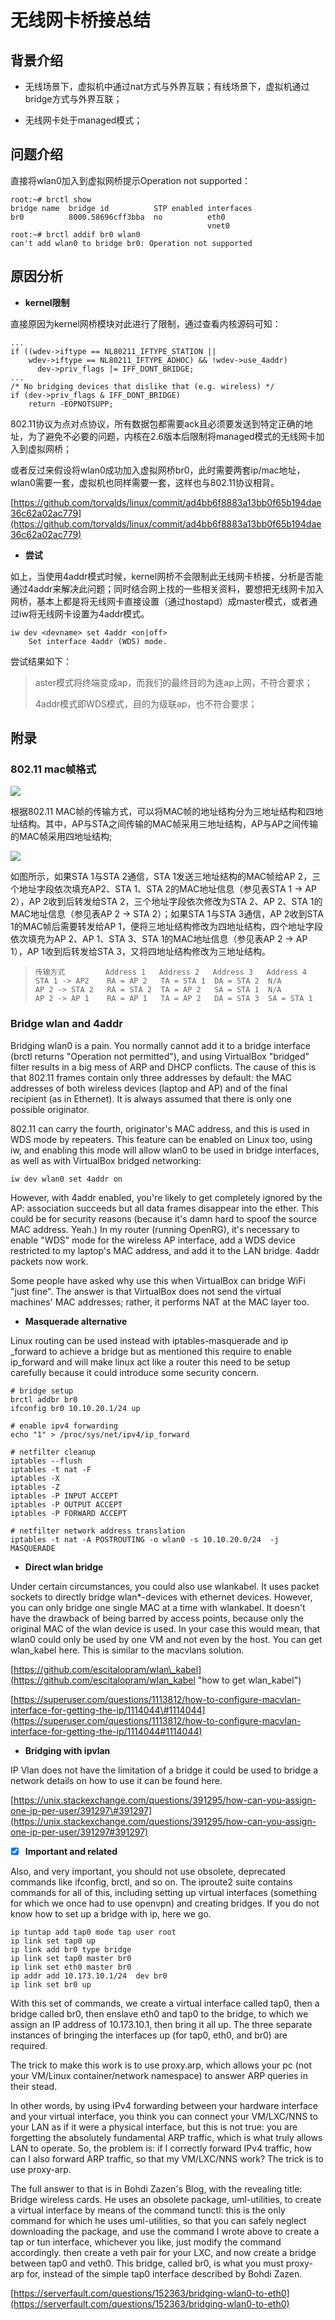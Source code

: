 # 无线网卡桥接总结

## 背景介绍

* 无线场景下，虚拟机中通过nat方式与外界互联；有线场景下，虚拟机通过bridge方式与外界互联；

* 无线网卡处于managed模式；

## 问题介绍

直接将wlan0加入到虚拟网桥提示Operation not supported：

```
root:~# brctl show
bridge name  bridge id          STP enabled interfaces
br0          8000.58696cff3bba  no          eth0
                                            vnet0
root:~# brctl addif br0 wlan0
can't add wlan0 to bridge br0: Operation not supported
```

## 原因分析

* **kernel限制**

直接原因为kernel网桥模块对此进行了限制，通过查看内核源码可知：

```
...
if ((wdev->iftype == NL80211_IFTYPE_STATION ||
    wdev->iftype == NL80211_IFTYPE_ADHOC) && !wdev->use_4addr)
      dev->priv_flags |= IFF_DONT_BRIDGE;
...
/* No bridging devices that dislike that (e.g. wireless) */
if (dev->priv_flags & IFF_DONT_BRIDGE)
    return -EOPNOTSUPP;
```

802.11协议为点对点协议，所有数据包都需要ack且必须要发送到特定正确的地址，为了避免不必要的问题，内核在2.6版本后限制将managed模式的无线网卡加入到虚拟网桥；

或者反过来假设将wlan0成功加入虚拟网桥br0，此时需要两套ip/mac地址，wlan0需要一套，虚拟机也同样需要一套，这样也与802.11协议相背。

[https://github.com/torvalds/linux/commit/ad4bb6f8883a13bb0f65b194dae36c62a02ac779](https://github.com/torvalds/linux/commit/ad4bb6f8883a13bb0f65b194dae36c62a02ac779)

* **尝试**

如上，当使用4addr模式时候，kernel网桥不会限制此无线网卡桥接，分析是否能通过4addr来解决此问题；同时结合网上找的一些相关资料，要想把无线网卡加入网桥，基本上都是将无线网卡直接设置（通过hostapd）成master模式，或者通过iw将无线网卡设置为4addr模式。

```
iw dev <devname> set 4addr <on|off>
    Set interface 4addr (WDS) mode.
```

尝试结果如下：

> aster模式将终端变成ap，而我们的最终目的为连ap上网，不符合要求；
>
> 4addr模式即WDS模式，目的为级联ap，也不符合要求；

## 附录

### 802.11 mac帧格式

![](https://github.com/ferodevil/virtualization/blob/master/assets/802.11%E5%B8%A7%E6%A0%BC%E5%BC%8F.png)

根据802.11 MAC帧的传输方式，可以将MAC帧的地址结构分为三地址结构和四地址结构。其中，AP与STA之间传输的MAC帧采用三地址结构，AP与AP之间传输的MAC帧采用四地址结构;

![](https://github.com/ferodevil/virtualization/blob/master/assets/%E7%A4%BA%E4%BE%8B1.png)

如图所示，如果STA 1与STA 2通信，STA 1发送三地址结构的MAC帧给AP 2，三个地址字段依次填充AP2、STA 1、STA 2的MAC地址信息（参见表STA 1 -&gt; AP 2），AP 2收到后转发给STA 2，三个地址字段依次修改为STA 2、AP 2、STA 1的MAC地址信息（参见表AP 2 -&gt; STA 2）；如果STA 1与STA 3通信，AP 2收到STA 1的MAC帧后需要转发给AP 1，便将三地址结构修改为四地址结构，四个地址字段依次填充为AP 2、AP 1、STA 3、STA 1的MAC地址信息（参见表AP 2 -&gt; AP 1），AP 1收到后转发给STA 3，又将四地址结构修改为三地址结构。

> ```
> 传输方式         Address 1   Address 2   Address 3   Address 4
> STA 1 -> AP2    RA = AP 2   TA = STA 1  DA = STA 2  N/A
> AP 2 -> STA 2   RA = STA 2  TA = AP 2   SA = STA 1  N/A
> AP 2 -> AP 1    RA = AP 1   TA = AP 2   DA = STA 3  SA = STA 1
> ```

### Bridge wlan and 4addr

Bridging wlan0 is a pain. You normally cannot add it to a bridge interface \(brctl returns "Operation not permitted"\), and using VirtualBox "bridged" filter results in a big mess of ARP and DHCP conflicts. The cause of this is that 802.11 frames contain only three addresses by default: the MAC addresses of both wireless devices \(laptop and AP\) and of the final recipient \(as in Ethernet\). It is always assumed that there is only one possible originator.

802.11 can carry the fourth, originator's MAC address, and this is used in WDS mode by repeaters. This feature can be enabled on Linux too, using iw, and enabling this mode will allow wlan0 to be used in bridge interfaces, as well as with VirtualBox bridged networking:

```
iw dev wlan0 set 4addr on
```

However, with 4addr enabled, you're likely to get completely ignored by the AP: association succeeds but all data frames disappear into the ether. This could be for security reasons \(because it's damn hard to spoof the source MAC address. Yeah.\) In my router \(running OpenRG\), it's necessary to enable "WDS" mode for the wireless AP interface, add a WDS device restricted to my laptop's MAC address, and add it to the LAN bridge. 4addr packets now work.

Some people have asked why use this when VirtualBox can bridge WiFi "just fine". The answer is that VirtualBox does not send the virtual machines' MAC addresses; rather, it performs NAT at the MAC layer too.

* **Masquerade alternative**

Linux routing can be used instead with iptables-masquerade and ip \_forward to achieve a bridge but as mentioned this require to enable ip\_forward and will make linux act like a router this need to be setup carefully because it could introduce some security concern.

```
# bridge setup
brctl addbr br0
ifconfig br0 10.10.20.1/24 up

# enable ipv4 forwarding
echo "1" > /proc/sys/net/ipv4/ip_forward

# netfilter cleanup
iptables --flush
iptables -t nat -F
iptables -X
iptables -Z
iptables -P INPUT ACCEPT
iptables -P OUTPUT ACCEPT
iptables -P FORWARD ACCEPT

# netfilter network address translation
iptables -t nat -A POSTROUTING -o wlan0 -s 10.10.20.0/24  -j MASQUERADE
```

* **Direct wlan bridge**

Under certain circumstances, you could also use wlankabel. It uses packet sockets to directly bridge wlan\*-devices with ethernet devices. However, you can only bridge one single MAC at a time with wlankabel. It doesn't have the drawback of being barred by access points, because only the original MAC of the wlan device is used. In your case this would mean, that wlan0 could only be used by one VM and not even by the host. You can get wlan\_kabel here. This is similar to the macvlans solution.

[https://github.com/escitalopram/wlan\_kabel](https://github.com/escitalopram/wlan_kabel "how to get wlan\_kabel")

[https://superuser.com/questions/1113812/how-to-configure-macvlan-interface-for-getting-the-ip/1114044\#1114044](https://superuser.com/questions/1113812/how-to-configure-macvlan-interface-for-getting-the-ip/1114044#1114044)

* **Bridging with ipvlan**

IP Vlan does not have the limitation of a bridge it could be used to bridge a network details on how to use it can be found here.

[https://unix.stackexchange.com/questions/391295/how-can-you-assign-one-ip-per-user/391297\#391297](https://unix.stackexchange.com/questions/391295/how-can-you-assign-one-ip-per-user/391297#391297)

* [x] **Important and related**

Also, and very important, you should not use obsolete, deprecated commands like ifconfig, brctl, and so on. The iproute2 suite contains commands for all of this, including setting up virtual interfaces \(something for which we once had to use openvpn\) and creating bridges. If you do not know how to set up a bridge with ip, here we go.

```
ip tuntap add tap0 mode tap user root
ip link set tap0 up
ip link add br0 type bridge
ip link set tap0 master br0
ip link set eth0 master br0
ip addr add 10.173.10.1/24  dev br0
ip link set br0 up
```

With this set of commands, we create a virtual interface called tap0, then a bridge called br0, then enslave eth0 and tap0 to the bridge, to which we assign an IP address of 10.173.10.1, then bring it all up. The three separate instances of bringing the interfaces up \(for tap0, eth0, and br0\) are required.

The trick to make this work is to use proxy.arp, which allows your pc \(not your VM/Linux container/network namespace\) to answer ARP queries in their stead.

In other words, by using IPv4 forwarding between your hardware interface and your virtual interface, you think you can connect your VM/LXC/NNS to your LAN as if it were a physical interface, but this is not true: you are forgetting the absolutely fundamental ARP traffic, which is what truly allows LAN to operate. So, the problem is: if I correctly forward IPv4 traffic, how can I also forward ARP traffic, so that my VM/LXC/NNS work? The trick is to use proxy-arp.

The full answer to that is in Bohdi Zazen's Blog, with the revealing title: Bridge wireless cards. He uses an obsolete package, uml-utilities, to create a virtual interface by means of the command tunctl: this is the only command for which he uses uml-utilities, so that you can safely neglect downloading the package, and use the command I wrote above to create a tap or tun interface, whichever you like, just modify the command accordingly. then create a veth pair for your LXC, and now create a bridge between tap0 and veth0. This bridge, called br0, is what you must proxy-arp for, instead of the simple tap0 interface described by Bohdi Zazen.

[https://serverfault.com/questions/152363/bridging-wlan0-to-eth0](https://serverfault.com/questions/152363/bridging-wlan0-to-eth0)

